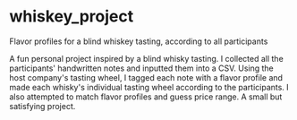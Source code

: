 # whiskey_project
Flavor profiles for a blind whiskey tasting, according to all participants

A fun personal project inspired by a blind whisky tasting. I collected all the participants' handwritten notes and inputted them into a CSV. Using the host company's tasting wheel, I tagged each note with a flavor profile and made each whisky's individual tasting wheel according to the participants. I also attempted to match flavor profiles and guess price range. A small but satisfying project.
